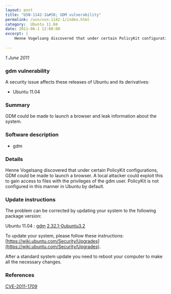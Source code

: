 ```yaml
---
layout: post
title: "USN-1142-1&#58; GDM vulnerability"
permalink: /usn/usn-1142-1/index.html
category:  Ubuntu 11.04
date: 2011-06-1 12:00:00
excerpt: |
    Henne Vogelsang discovered that under certain PolicyKit configurations, GDM could be made to launch a browser. A local attacker could exploit this to gain access to files with the privileges of the gdm user. PolicyKit is not configured in this manner in Ubuntu by default. 
    
--- 
```

 
 

*1 June 2011*

### gdm vulnerability

A security issue affects these releases of Ubuntu and its derivatives:

* Ubuntu 11.04

### Summary

GDM could be made to launch a browser and leak information about the system. 

### Software description

* gdm 

### Details

Henne Vogelsang discovered that under certain PolicyKit configurations, GDM could be made to launch a browser. A local attacker could exploit this to gain access to files with the privileges of the gdm user. PolicyKit is not configured in this manner in Ubuntu by default. 

### Update instructions

The problem can be corrected by updating your system to the following package version:

Ubuntu 11.04
 : [gdm](https://launchpad.net/ubuntu/+source/gdm) <span> [2.32.1-0ubuntu3.2](https://launchpad.net/ubuntu/+source/gdm/2.32.1-0ubuntu3.2) </span> 

To update your system, please follow these instructions: [https://wiki.ubuntu.com/Security/Upgrades](https://wiki.ubuntu.com/Security/Upgrades).

After a standard system update you need to reboot your computer to make all the necessary changes. 

### References

 
 [CVE-2011-1709](http://people.ubuntu.com/~ubuntu-security/cve/CVE-2011-1709)
 

